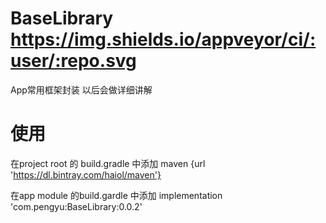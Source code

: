 # BaseLibrary https://img.shields.io/appveyor/ci/:user/:repo.svg
App常用框架封装 以后会做详细讲解

# 使用
在project root 的 build.gradle 中添加
maven {url 'https://dl.bintray.com/haiol/maven'}

在app module 的build.gardle 中添加
implementation 'com.pengyu:BaseLibrary:0.0.2'
                


